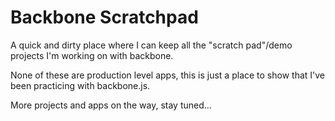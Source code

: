 # Backbone Scratchpad

A quick and dirty place where I can keep all the "scratch pad"/demo projects I'm working on with backbone.
 
None of these are production level apps, this is just a place to show that I've been practicing with backbone.js. 

More projects and apps on the way, stay tuned...